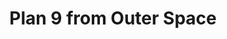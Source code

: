 ---
layout: film
excerpt: Aliens resurrect dead humans as zombies and vampires to stop humanity from creating the Solaranite (a sort of sun-driven bomb).
title: Plan 9 from Outer Space
runtime: 79
genre: 
- B-movie
- Sci-Fi
- Horror
silent: no
decade: 1950s
recommended: yes
editors-rating: 2
image:  /feature-images/Plan-9-from-Outer-Space-1959.jpg
image-offset: 30
video: https://www.youtube.com/embed/24xqRhEwvWQ?rel=0&amp;controls=0&amp;showinfo=0
synopsis: In California, an old man (Bela Lugosi) grieves the loss of his wife (Vampira) and on the next day he also dies. However, the space soldier Eros and her mate Tanna use an electric device to resurrect them both and the strong Inspector Clay (Tor Johnson) that was murdered by the couple. Their intention is not to conquer Earth but to stop mankind from developing the powerful bomb "Solobonite" that would threaten the universe. When the population of Hollywood and Washington DC sees flying saucers on the sky, a colonel, a police lieutenant, a commercial pilot, his wife and a policeman try to stop the aliens.
director: Edward D. Wood Jr.
year: 1959
country: USA
cast: 
- Gregory Walcott
- Tom Keene
- Mona McKinnon
imdb: http://www.imdb.com/title/tt0052077/?ref_=nv_sr_1

--- 